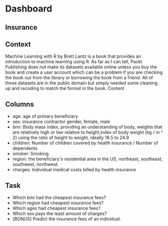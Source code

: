 # Dashboard

Insurance
---

## Context

Machine Learning with R by Brett Lantz is a book that provides an introduction to machine learning using R. As far as I can tell, Packt Publishing does not make its datasets available online unless you buy the book and create a user account which can be a problem if you are checking the book out from the library or borrowing the book from a friend. All of these datasets are in the public domain but simply needed some cleaning up and recoding to match the format in the book.
Content

## Columns

- age: age of primary beneficiary
- sex: insurance contractor gender, female, male
- bmi: Body mass index, providing an understanding of body, weights that are relatively high or low relative to height,index of body weight (kg / m ^ 2) using the ratio of height to weight, ideally 18.5 to 24.9
- children: Number of children covered by health insurance / Number of dependents
- smoker: Smoking
- region: the beneficiary's residential area in the US, northeast, southeast, southwest, northwest.
- charges: Individual medical costs billed by health insurance

## Task

- Which bmi had the cheapest insurance fees?
- Which region had cheapest insurance fees?
- Which ages had cheapest insurance fees?
- Which sex pays the least amount of charges?
- [BONUS] Predict the insurance fees of an individual.
